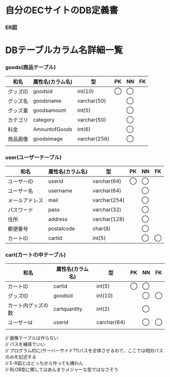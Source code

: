 # 自分のECサイトのDB定義書
### ER図

# DBテーブルカラム名詳細一覧

### goods(商品テーブル)
|和名|属性名(カラム名)|型|PK|NN|FK|
|---|---|---|---|---|---|
|グッズID|goodsid|int(10)|◯|◯||
|グッズ名|goodsname|varchar(50)||◯||
|グッズ量|goodsamount|int(5)||◯||
|カテゴリ|category|varchar(50)||◯||
|料金|AmountofGoods|int(6)||◯||
|商品画像|goodsimage|varchar(256)||◯||/*相対パスを記述する*/
|||||||

### user(ユーザーテーブル)
|和名|属性名(カラム名)|型|PK|NN|FK|
|---|---|---|---|---|---|
|ユーザーID|userid|varchar(64)|◯|◯||
|ユーザー名|username|varchar(64)||◯||
|メールアドレス|mail|varchar(254)||◯||/*RFC5321 4.5.3で規定されている。*/
|パスワード|pass|varchar(32)||◯||
|住所|address|varchar(128)||◯||
|郵便番号|postalcode|char(8)||◯||
|カートID|cartid|int(5)||◯|◯|


### cart(カートの中テーブル)
|和名|属性名(カラム名)|型|PK|NN|FK|
|---|---|---|---|---|---|
|カートID|cartid|int(5)|◯|◯||
|グッズID|goodsid|int(10)||◯|◯|
|カート内グッズの数|cartquantity|int(2)||◯||
|ユーザーid|userid|carchar(64)||◯|◯|
|||||||


// 画像テーブルは作らない<br>
// パスを補填でいい<br>
// プログラム的に(サーバーサイド??)パスを合体させるので、ここでは相対パスのみを記述する<br>
// E-R図とはどっちから作っても構わん<br>
// BLOB型に関してはあんまりメジャーな型ではなさそう<br>
